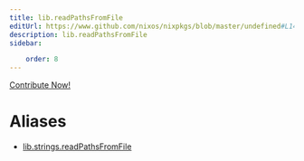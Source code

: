 ```yaml
---
title: lib.readPathsFromFile
editUrl: https://www.github.com/nixos/nixpkgs/blob/master/undefined#L1450C6
description: lib.readPathsFromFile
sidebar:

    order: 8
---
```


<a href="https://www.github.com/nixos/nixpkgs/blob/master/undefined#L1450C6">Contribute Now!</a>


# Aliases

- [lib.strings.readPathsFromFile](/nix-doc-comments/reference/lib/strings/lib-strings-readpathsfromfile)


